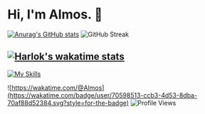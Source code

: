 # Hi, I'm Almos. 👋

[![Anurag's GitHub stats](https://github-readme-stats.vercel.app/api?username=almosyt&count_private=true&theme=radical)](https://github.com/anuraghazra/github-readme-stats)
![GitHub Streak](https://streak-stats.demolab.com?user=almosyt&theme=github-dark-blue&hide_border=true&date_format=j%2Fn%5B%2FY%5D)

[![Harlok's wakatime stats](https://github-readme-stats.vercel.app/api/wakatime?username=almos&theme=radical&layout=compact)](https://github.com/anuraghazra/github-readme-stats)
---

[![My Skills](https://skillicons.dev/icons?i=js,html,css,svelte,py,cs,mysql)](https://skillicons.dev)

![https://wakatime.com/@Almos](https://wakatime.com/badge/user/70598513-ccb3-4d53-8dba-70af88d52384.svg?style=for-the-badge)
![Profile Views](https://komarev.com/ghpvc/?username=almosyt6&label=Profile%20views&color=0e75b6&style=for-the-badge)
